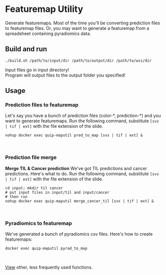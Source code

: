 # Featuremap Utility
Generate featuremaps.  Most of the time you'll be converting prediction files to featuremap files.
Or, you may want to generate a featuremap from a spreadsheet containing pyradiomics data.

## Build and run

```
./build.sh /path/to/input/dir /path/to/output/dir /path/to/wsi/dir
```

Input files go in input directory!<br>
Program will output files to the output folder you specified!
<br>


## Usage

### Prediction files to featuremap
Let's say you have a bunch of prediction files (color-\*, prediction-\*) and you want to generate featuremaps.  Run the following command, substitute `[svs | tif | ext]` with the file extension of the slide.

```
nohup docker exec quip-maputil pred_to_map [svs | tif | ext] &
```
<br>


### Prediction file merge
**Merge TIL & Cancer prediction**
We've got TIL predictions and cancer predictions.  Here's what to do.  Run the following command, substitute `[svs | tif | ext]` with the file extension of the slide.

```
cd input; mkdir til cancer
# put input files in input/til and input/cancer
# then run
nohup docker exec quip-maputil merge_cancer_til [svs | tif | ext] &
```
<br>


### Pyradiomics to featuremap
We've generated a bunch of pyradiomics csv files.  Here's how to create featuremaps:

```
docker exec quip-maputil pyrad_to_map
```
<br>


<a href="https://github.com/SBU-BMI/featuremap_util/blob/master/README1.md" target="_blank">View</a> other, less frequently used functions.
